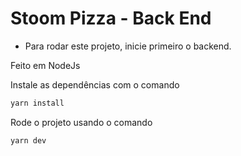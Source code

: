 # Stoom Pizza - Back End

- Para rodar este projeto, inicie primeiro o backend.

Feito em NodeJs

Instale as dependências com o comando

```jsx
yarn install
```

Rode o projeto usando o comando

```jsx
yarn dev
```
